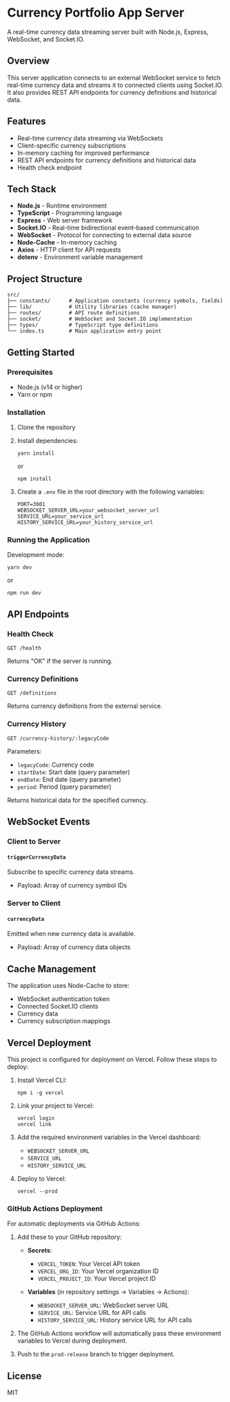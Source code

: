 # Currency Portfolio App Server

A real-time currency data streaming server built with Node.js, Express, WebSocket, and Socket.IO.

## Overview

This server application connects to an external WebSocket service to fetch real-time currency data and streams it to connected clients using Socket.IO. It also provides REST API endpoints for currency definitions and historical data.

## Features

- Real-time currency data streaming via WebSockets
- Client-specific currency subscriptions
- In-memory caching for improved performance
- REST API endpoints for currency definitions and historical data
- Health check endpoint

## Tech Stack

- **Node.js** - Runtime environment
- **TypeScript** - Programming language
- **Express** - Web server framework
- **Socket.IO** - Real-time bidirectional event-based communication
- **WebSocket** - Protocol for connecting to external data source
- **Node-Cache** - In-memory caching
- **Axios** - HTTP client for API requests
- **dotenv** - Environment variable management

## Project Structure

```
src/
├── constants/      # Application constants (currency symbols, fields)
├── lib/            # Utility libraries (cache manager)
├── routes/         # API route definitions
├── socket/         # WebSocket and Socket.IO implementation
├── types/          # TypeScript type definitions
└── index.ts        # Main application entry point
```

## Getting Started

### Prerequisites

- Node.js (v14 or higher)
- Yarn or npm

### Installation

1. Clone the repository
2. Install dependencies:
   ```
   yarn install
   ```
   or
   ```
   npm install
   ```

3. Create a `.env` file in the root directory with the following variables:
   ```
   PORT=3001
   WEBSOCKET_SERVER_URL=your_websocket_server_url
   SERVICE_URL=your_service_url
   HISTORY_SERVICE_URL=your_history_service_url
   ```

### Running the Application

Development mode:
```
yarn dev
```
or
```
npm run dev
```

## API Endpoints

### Health Check
```
GET /health
```
Returns "OK" if the server is running.

### Currency Definitions
```
GET /definitions
```
Returns currency definitions from the external service.

### Currency History
```
GET /currency-history/:legacyCode
```
Parameters:
- `legacyCode`: Currency code
- `startDate`: Start date (query parameter)
- `endDate`: End date (query parameter)
- `period`: Period (query parameter)

Returns historical data for the specified currency.

## WebSocket Events

### Client to Server

#### `triggerCurrencyData`
Subscribe to specific currency data streams.
- Payload: Array of currency symbol IDs

### Server to Client

#### `currencyData`
Emitted when new currency data is available.
- Payload: Array of currency data objects

## Cache Management

The application uses Node-Cache to store:
- WebSocket authentication token
- Connected Socket.IO clients
- Currency data
- Currency subscription mappings

## Vercel Deployment

This project is configured for deployment on Vercel. Follow these steps to deploy:

1. Install Vercel CLI:
   ```
   npm i -g vercel
   ```

2. Link your project to Vercel:
   ```
   vercel login
   vercel link
   ```

3. Add the required environment variables in the Vercel dashboard:
   - `WEBSOCKET_SERVER_URL`
   - `SERVICE_URL`
   - `HISTORY_SERVICE_URL`

4. Deploy to Vercel:
   ```
   vercel --prod
   ```

### GitHub Actions Deployment

For automatic deployments via GitHub Actions:

1. Add these to your GitHub repository:
   - **Secrets**:
     - `VERCEL_TOKEN`: Your Vercel API token
     - `VERCEL_ORG_ID`: Your Vercel organization ID
     - `VERCEL_PROJECT_ID`: Your Vercel project ID
   
   - **Variables** (in repository settings → Variables → Actions):
     - `WEBSOCKET_SERVER_URL`: WebSocket server URL
     - `SERVICE_URL`: Service URL for API calls
     - `HISTORY_SERVICE_URL`: History service URL for API calls

2. The GitHub Actions workflow will automatically pass these environment variables to Vercel during deployment.

3. Push to the `prod-release` branch to trigger deployment.

## License

MIT 